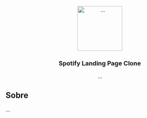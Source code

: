 <p align="center">
  <img alt="..." src="https://miro.medium.com/v2/resize:fit:1390/0*KBAC5BL8fOeRdeAR.png" height="120">
  <h3 align="center">Spotify Landing Page Clone</h3>
  <p align="center">...</p>
</p>

## Sobre

...
